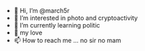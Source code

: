 - 👋 Hi, I’m @march5r
- 👀 I’m interested in photo and cryptoactivity
- 🌱 I’m currently learning politic
- 💞️ my love
- 📫 How to reach me ...
no sir no mam
<!---
march5r/march5r is a ✨ special ✨ repository because its `README.md` (this file) appears on your GitHub profile.
You can click the Preview link to take a look at your changes.
--->
